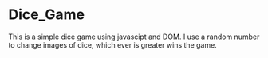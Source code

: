 # Dice_Game

This is a simple dice game using javascipt and DOM.
I use a random number to change images of dice, which ever is greater wins the game.
